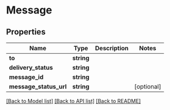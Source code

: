 # Message

## Properties
Name | Type | Description | Notes
------------ | ------------- | ------------- | -------------
**to** | **string** |  | 
**delivery_status** | **string** |  | 
**message_id** | **string** |  | 
**message_status_url** | **string** |  | [optional] 

[[Back to Model list]](../README.md#documentation-for-models) [[Back to API list]](../README.md#documentation-for-api-endpoints) [[Back to README]](../README.md)


